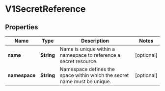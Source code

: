 

# V1SecretReference

## Properties

Name | Type | Description | Notes
------------ | ------------- | ------------- | -------------
**name** | **String** | Name is unique within a namespace to reference a secret resource. |  [optional]
**namespace** | **String** | Namespace defines the space within which the secret name must be unique. |  [optional]



